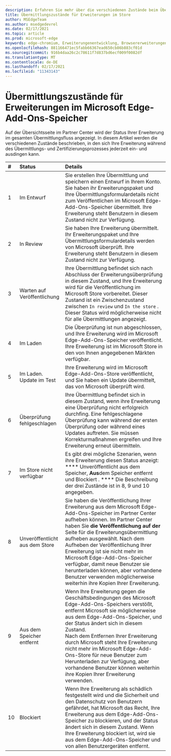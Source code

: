 ```yaml
---
description: Erfahren Sie mehr über die verschiedenen Zustände beim Übermitteln von Erweiterungen an den Store
title: Übermittlungszustände für Erweiterungen im Store
author: MSEdgeTeam
ms.author: msedgedevrel
ms.date: 02/17/2021
ms.topic: article
ms.prod: microsoft-edge
keywords: edge-chromium, Erweiterungenentwicklung, Browsererweiterungen, Addons, Partner Center, Entwickler
ms.openlocfilehash: 881166471ec5fabb66367ead650cb86b883cf01d
ms.sourcegitcommit: 916b4daa26c2c78611f7d837bd6ecf009f0082df
ms.translationtype: MT
ms.contentlocale: de-DE
ms.lasthandoff: 02/17/2021
ms.locfileid: "11343143"
---
```

# Übermittlungszustände für Erweiterungen im Microsoft Edge-Add-Ons-Speicher  

Auf der Übersichtsseite im Partner Center wird der Status Ihrer Erweiterung im gesamten Übermittlungsfluss angezeigt.  In diesem Artikel werden die verschiedenen Zustände beschrieben, in den sich Ihre Erweiterung während des Übermittlungs- und Zertifizierungsprozesses jederzeit ein- und ausdingen kann.  

| # |  Status |  Details |  
|:--- |:--- |:--- |  
| 1 |  Im Entwurf |  Sie erstellen Ihre Übermittlung und speichern einen Entwurf in Ihrem Konto.  Sie haben ihr Erweiterungspaket und Ihre Übermittlungsformulardetails nicht zum Veröffentlichen im Microsoft Edge-Add-Ons-Speicher übermittelt.  Ihre Erweiterung steht Benutzern in diesem Zustand nicht zur Verfügung.  |  
| 2|  In Review |  Sie haben Ihre Erweiterung übermittelt.  Ihr Erweiterungspaket und Ihre Übermittlungsformulardetails werden von Microsoft überprüft.  Ihre Erweiterung steht Benutzern in diesem Zustand nicht zur Verfügung.  |  
| 3|  Warten auf Veröffentlichung |  Ihre Übermittlung befindet sich nach Abschluss der Erweiterungsüberprüfung in diesem Zustand, und Ihre Erweiterung wird für die Veröffentlichung im Microsoft Store vorbereitet.  Dieser Zustand ist ein Zwischenzustand zwischen `In review` und `In the store` .  Dieser Status wird möglicherweise nicht für alle Übermittlungen angezeigt.  |  
| 4|  Im Laden |  Die Überprüfung ist nun abgeschlossen, und Ihre Erweiterung wird im Microsoft Edge-Add-Ons-Speicher veröffentlicht.  Ihre Erweiterung ist im Microsoft Store in den von Ihnen angegebenen Märkten verfügbar.  |  
| 5 |  Im Laden.  Update im Test |  Ihre Erweiterung wird im Microsoft Edge-Add-Ons-Store veröffentlicht, und Sie haben ein Update übermittelt, das von Microsoft überprüft wird.  |  
| 6 |  Überprüfung fehlgeschlagen |  Ihre Übermittlung befindet sich in diesem Zustand, wenn ihre Erweiterung eine Überprüfung nicht erfolgreich durchfing.  Eine fehlgeschlagene Überprüfung kann während der ersten Überprüfung oder während eines Updates auftreten.  Sie müssen Korrekturmaßnahmen ergreifen und Ihre Erweiterung erneut übermitteln.  |  
| 7 |  Im Store nicht verfügbar |  Es gibt drei mögliche Szenarien, wenn ihre Erweiterung diesen Status anzeigt: **** Unveröffentlicht aus dem Speicher, **Aus**dem Speicher entfernt und Blockiert . ****  Die Beschreibung der drei Zustände ist in 8, 9 und 10 angegeben.  |  
| 8 |  Unveröffentlicht aus dem Store |  Sie haben die Veröffentlichung Ihrer Erweiterung aus dem Microsoft Edge-Add-Ons-Speicher im Partner Center aufheben können.  Im Partner Center haben Sie **die Veröffentlichung auf der** Seite für die Erweiterungsübermittlung aufheben ausgewählt.  Nach dem Aufheben der Veröffentlichung Ihrer Erweiterung ist sie nicht mehr im Microsoft Edge-Add-Ons-Speicher verfügbar, damit neue Benutzer sie herunterladen können, aber vorhandene Benutzer verwenden möglicherweise weiterhin ihre Kopien Ihrer Erweiterung.  |  
| 9 |  Aus dem Speicher entfernt |  Wenn Ihre Erweiterung gegen die Geschäftsbedingungen des Microsoft Edge-Add-Ons-Speichers verstößt, entfernt Microsoft sie möglicherweise aus dem Edge-Add-Ons-Speicher, und der Status ändert sich in diesem Zustand.  <br />  Nach dem Entfernen Ihrer Erweiterung durch Microsoft steht Ihre Erweiterung nicht mehr im Microsoft Edge-Add-Ons-Store für neue Benutzer zum Herunterladen zur Verfügung, aber vorhandene Benutzer können weiterhin ihre Kopien Ihrer Erweiterung verwenden.  |  
| 10 |  Blockiert |  Wenn Ihre Erweiterung als schädlich festgestellt wird und die Sicherheit und den Datenschutz von Benutzern gefährdet, hat Microsoft das Recht, Ihre Erweiterung aus dem Edge-Add-Ons-Speicher zu blockieren, und der Status ändert sich in diesem Zustand.  Wenn Ihre Erweiterung blockiert ist, wird sie aus dem Edge-Add-Ons-Speicher und von allen Benutzergeräten entfernt.  |  

